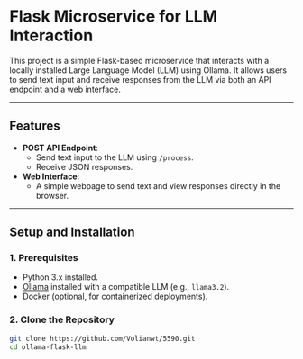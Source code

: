 # Flask Microservice for LLM Interaction

This project is a simple Flask-based microservice that interacts with a locally installed Large Language Model (LLM) using Ollama. It allows users to send text input and receive responses from the LLM via both an API endpoint and a web interface.

---

## **Features**
- **POST API Endpoint**:
  - Send text input to the LLM using `/process`.
  - Receive JSON responses.
- **Web Interface**:
  - A simple webpage to send text and view responses directly in the browser.

---

## **Setup and Installation**
### **1. Prerequisites**
- Python 3.x installed.
- [Ollama](https://www.ollama.com/) installed with a compatible LLM (e.g., `llama3.2`).
- Docker (optional, for containerized deployments).

### **2. Clone the Repository**
```bash
git clone https://github.com/Volianwt/5590.git
cd ollama-flask-llm